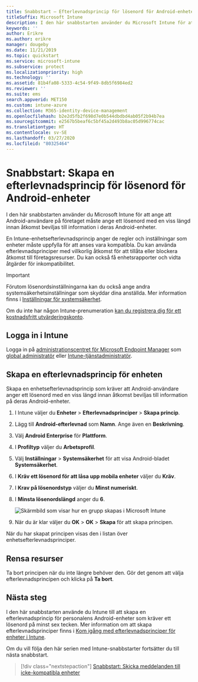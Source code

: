 ```yaml
---
title: Snabbstart – Efterlevnadsprincip för lösenord för Android-enheter
titleSuffix: Microsoft Intune
description: I den här snabbstarten använder du Microsoft Intune för att ange den lösenordslängd som krävs för Android-enheter.
keywords: ''
author: Erikre
ms.author: erikre
manager: dougeby
ms.date: 11/21/2019
ms.topic: quickstart
ms.service: microsoft-intune
ms.subservice: protect
ms.localizationpriority: high
ms.technology: ''
ms.assetid: 81b4fa08-5333-4c54-9f49-8db5f6984ed2
ms.reviewer: ''
ms.suite: ems
search.appverid: MET150
ms.custom: intune-azure
ms.collection: M365-identity-device-management
ms.openlocfilehash: b2e2d5fb2f698d7e0b544dbdbd4ab05f2b94b7ea
ms.sourcegitcommit: e2567b5beaf6c5bf45a2d493b8ac05d996774cac
ms.translationtype: HT
ms.contentlocale: sv-SE
ms.lasthandoff: 03/27/2020
ms.locfileid: "80325464"
---
```

# <a name="quickstart-create-a-password-compliance-policy-for-android-devices"></a>Snabbstart: Skapa en efterlevnadsprincip för lösenord för Android-enheter

I den här snabbstarten använder du Microsoft Intune för att ange att Android-användare på företaget måste ange ett lösenord med en viss längd innan åtkomst beviljas till information i deras Android-enheter.

En Intune-enhetsefterlevnadsprincip anger de regler och inställningar som enheter måste uppfylla för att anses vara kompatibla. Du kan använda efterlevnadsprinciper med villkorlig åtkomst för att tillåta eller blockera åtkomst till företagsresurser. Du kan också få enhetsrapporter och vidta åtgärder för inkompatibilitet.

> [!IMPORTANT]
> Förutom lösenordsinställningarna kan du också ange andra systemsäkerhetsinställningar som skyddar dina anställda. Mer information finns i [Inställningar för systemsäkerhet](compliance-policy-create-android-for-work.md).

Om du inte har någon Intune-prenumeration [kan du registrera dig för ett kostnadsfritt utvärderingskonto](../fundamentals/free-trial-sign-up.md).

## <a name="sign-in-to-intune"></a>Logga in i Intune

Logga in på [administrationscentret för Microsoft Endpoint Manager](https://go.microsoft.com/fwlink/?linkid=2109431) som [global administratör](../fundamentals/users-add.md#types-of-administrators) eller [Intune-tjänstadministratör](../fundamentals/users-add.md#types-of-administrators).

## <a name="create-a-device-compliance-policy"></a>Skapa en efterlevnadsprincip för enheten

Skapa en enhetsefterlevnadsprincip som kräver att Android-användare anger ett lösenord med en viss längd innan åtkomst beviljas till information på deras Android-enheter.

1. I Intune väljer du **Enheter** > **Efterlevnadsprinciper** > **Skapa princip**.

2. Lägg till **Android-efterlevnad** som **Namn**. Ange även en **Beskrivning**.

3. Välj **Android Enterprise** för **Plattform**.

4. I **Profiltyp** väljer du **Arbetsprofil**.

5. Välj **Inställningar** > **Systemsäkerhet** för att visa Android-bladet **Systemsäkerhet**.

6. I **Kräv ett lösenord för att låsa upp mobila enheter** väljer du **Kräv**.

7. I **Krav på lösenordstyp** väljer du **Minst numeriskt**.

8. I **Minsta lösenordslängd** anger du **6**.

    ![Skärmbild som visar hur en grupp skapas i Microsoft Intune](./media/quickstart-set-password-length-android/quickstart-set-password-length-android-01.png)

9. När du är klar väljer du **OK** > **OK** > **Skapa** för att skapa principen.

När du har skapat principen visas den i listan över enhetsefterlevnadsprinciper.

## <a name="clean-up-resources"></a>Rensa resurser

Ta bort principen när du inte längre behöver den. Gör det genom att välja efterlevnadsprincipen och klicka på **Ta bort**.

## <a name="next-steps"></a>Nästa steg

I den här snabbstarten använde du Intune till att skapa en efterlevnadsprincip för personalens Android-enheter som kräver ett lösenord på minst sex tecken. Mer information om att skapa efterlevnadsprinciper finns i [Kom igång med efterlevnadsprinciper för enheter i Intune](device-compliance-get-started.md).

Om du vill följa den här serien med Intune-snabbstarter fortsätter du till nästa snabbstart.

> [!div class="nextstepaction"]
> [Snabbstart: Skicka meddelanden till icke-kompatibla enheter](quickstart-send-notification.md)
